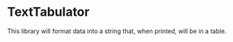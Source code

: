 # TextTabulator

This library will format data into a string that, when printed, will be in a table.
